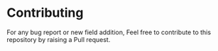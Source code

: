 # Contributing
For any bug report or new field addition, Feel free to contribute to this repository by raising a Pull request.